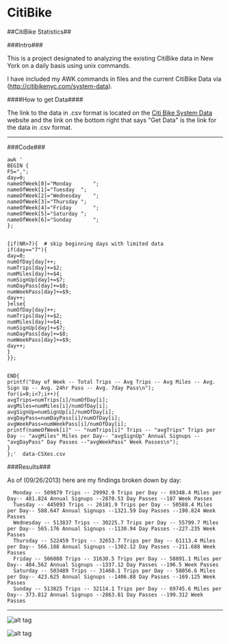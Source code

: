 CitiBike
========

##CitiBike Statistics##

###Intro###

This is a project designated to analyzing the existing CitiBike data in New York on a daily basis using unix commands. 

I have included my AWK commands in files and the current CitiBike Data via (http://citibikenyc.com/system-data). 

####How to get Data####

The link to the data in .csv format is located on the [Citi Bike System Data](http://citibikenyc.com/system-data) website and the link on the bottom right that says "Get Data" is the link for the data in .csv format. 

    

---
###Code###

    awk '
    BEGIN {
    FS=",";
    day=0;
    nameOfWeek[0]="Monday		";
    nameOfWeek[1]="Tuesday	";
    nameOfWeek[2]="Wednesday	";
    nameOfWeek[3]="Thursday	";
    nameOfWeek[4]="Friday		";
    nameOfWeek[5]="Saturday	";
    nameOfWeek[6]="Sunday		";
    }; 
  
    
    {if(NR>7){  # skip beginning days with limited data
    if(day=="7"){
    day=0;
    numOfDay[day]++;
    numTrips[day]+=$2;
    numMiles[day]+=$4;
    numSignUp[day]+=$7;
    numDayPass[day]+=$8;
    numWeekPass[day]+=$9;
    day++;
    }else{
    numOfDay[day]++;
    numTrips[day]+=$2;
    numMiles[day]+=$4;
    numSignUp[day]+=$7;
    numDayPass[day]+=$8;
    numWeekPass[day]+=$9;
    day++;
    }
    }};
    
    
    END{
    printf("Day of Week -- Total Trips -- Avg Trips -- Avg Miles -- Avg. Sign Up -- Avg. 24hr Pass -- Avg. 7day Pass\n");
    for(i=0;i<7;i++){
    avgTrips=numTrips[i]/numOfDay[i];
    avgMiles=numMiles[i]/numOfDay[i];
    avgSignUp=numSignUp[i]/numOfDay[i];
    avgDayPass=numDayPass[i]/numOfDay[i];
    avgWeekPass=numWeekPass[i]/numOfDay[i];
    printf(nameOfWeek[i]" -- "numTrips[i]" Trips -- "avgTrips" Trips per Day -- "avgMiles" Miles per Day-- "avgSignUp" Annual Signups --"avgDayPass" Day Passes --"avgWeekPass" Week Passes\n");
    }
    };'  data-CSXes.csv

###Results###

As of (09/26/2013) here are my findings broken down by day: 

      Monday -- 509879 Trips -- 29992.9 Trips per Day -- 69348.4 Miles per Day-- 481.824 Annual Signups --2870.53 Day Passes --187 Week Passes  
      Tuesday -- 445093 Trips -- 26181.9 Trips per Day -- 50588.4 Miles per Day-- 588.647 Annual Signups --1321.59 Day Passes --190.824 Week Passes  
      Wednesday -- 513837 Trips -- 30225.7 Trips per Day -- 55799.7 Miles per Day-- 565.176 Annual Signups --1130.94 Day Passes --227.235 Week Passes  
      Thursday -- 522459 Trips -- 32653.7 Trips per Day -- 61113.4 Miles per Day-- 566.188 Annual Signups --1302.12 Day Passes --211.688 Week Passes  
      Friday -- 506088 Trips -- 31630.5 Trips per Day -- 58891.1 Miles per Day-- 484.562 Annual Signups --1337.12 Day Passes --196.5 Week Passes  
      Saturday -- 503489 Trips -- 31468.1 Trips per Day -- 58056.6 Miles per Day-- 423.625 Annual Signups --1406.88 Day Passes --169.125 Week Passes  
      Sunday -- 513825 Trips -- 32114.1 Trips per Day -- 69745.6 Miles per Day-- 373.812 Annual Signups --2863.81 Day Passes --199.312 Week Passes  


---

![alt tag](https://raw.github.com/KFoxder/CitiBike/master/PassesChart.png)

![alt tag](https://raw.github.com/KFoxder/CitiBike/master/MilesTripChart.png)
